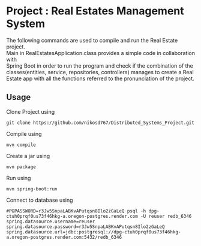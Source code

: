 # Project : Real Estates Management System

The following commands are used to compile and run the Real Estate project. \
Main in RealEstatesApplication.class provides a simple code in collaboration with \
Spring Boot in order to run the program and check if the combination of the \
classes(entities, service, repositories, controllers) manages to create a Real \
Estate app with all the functions referred to the pronunciation of the project. 


## Usage

Clone Project using 

```
git clone https://github.com/nikosd767/Distributed_Systems_Project.git 
```

Compile using 

```
mvn compile
```

Create a jar using 

```
mvn package
```

Run using 

```
mvn spring-boot:run
```

Connect to database using

```
#PGPASSWORD=r3Jw5SnpaLABKvAPutqsn8Ilo2zGaLeQ psql -h dpg-ctuh0prqf0us73f46hkg-a.oregon-postgres.render.com -U reuser redb_6346
spring.datasource.username=reuser
spring.datasource.password=r3Jw5SnpaLABKvAPutqsn8Ilo2zGaLeQ
spring.datasource.url=jdbc:postgresql://dpg-ctuh0prqf0us73f46hkg-a.oregon-postgres.render.com:5432/redb_6346
```
